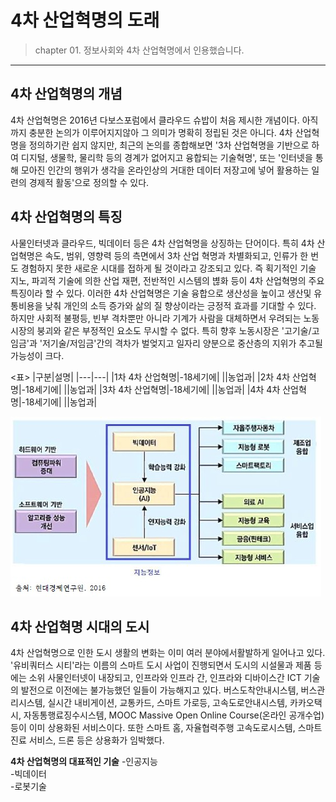 # 4차 산업혁명의 도래

>chapter 01. 정보사회와 4차 산업혁명에서 인용했습니다.

***

## 4차 산업혁명의 개념

4차 산업혁명은 2016년 다보스포럼에서 클라우드 슈밥이 처음 제시한 개념이다. 아직까지 충분한 논의가 이루어지지않아 그 의미가 명확히 정립된 것은 아니다. 4차 산업혁명을 정의하기란 쉽지 않지만, 최근의 논의를 종합해보면 '3차 산업혁명을 기반으로 하여 디지털, 생물학, 물리학 등의 경계가 없어지고 융합되는 기술혁명', 또는 '인터넷을 통해 모아진 인간의 행위가 생각을 온라인상의 거대한 데이터 저장고에 넣어 활용하는 일련의 경제적 활동'으로 정의할 수 있다.

## 4차 산업혁명의 특징

사물인터넷과 클라우드, 빅데이터 등은 4차 산업혁명을 상징하는 단어이다. 특히 4차 산업혁명은 속도, 범위, 영향력 등의 측면에서 3차 산업 혁명과 차별화되고, 인류가 한 번도 경험하지 못한 새로운 시대를 접하게 될 것이라고 강조되고 있다. 즉 획기적인 기술 지노, 파괴적 기술에 의한 산업 재편, 전반적인 시스템의 볂화 등이 4차 산업혁명의 주요 특징이라 할 수 있다. 이러한 4차 산업혁명은 기술 융합으로 생산성을 높이고 생산및 유통비용을 낮춰 개인의 소득 증가와 삶의 질 향상이라는 긍정적 효과를 기대할 수 있다. 하지만 사회적 불평등, 빈부 격차뿐만 아니라 기계가 사람을 대체하면서 우려되는 노동시장의 붕괴와 같은 부정적인 요소도 무시할 수 없다. 특히 향후 노동시장은 '고기술/고임금'과 '저기술/저임금'간의 격차가 벌엊지고 일자리 양분으로 중산층의 지위가 추고될 가능성이 크다.

<표>
|구분|설명|
|---|---|
|1차 4차 산업혁명|-18세기에|
||농업과|
|2차 4차 산업혁명|-18세기에|
||농업과|
|3차 4차 산업혁명|-18세기에|
||농업과|
|4차 4차 산업혁명|-18세기에|
||농업과|

![4차 산업혁명](./img/img01-4th.jpg)

## 4차 산업혁명 시대의 도시
4차 산업혁명으로 인한 도시 생활의 변화는 이미 여러 분야에서활발하게 일어나고 있다. '유비쿼터스 시티'라는 이름의 스마트 도시 사업이 진행되면서 도시의 시설물과 제품 등에는 소위 사물인터넷이 내장되고, 인프라와 인프라 간, 인프라와 디바이스간 ICT 기술의 발전으로 이전에는 불가능했던 일들이 가능해지고 있다. 버스도착안내시스템, 버스관리시스템, 실시간 내비게이션, 교통카드, 스마트 가로등, 고속도로안내시스템, 카카오택시, 자동통행료징수시스템, MOOC Massive Open Online Course(온라인 공개수업) 등이 이미 상용화된 서비스이다. 또한 스마트 홈, 자율협력주행 고속도로시스템, 스마트 진료 서비스, 드론 등은 상용화가 임박했다.


**4차 산업혁명의 대표적인 기술**
-인공지능  
-빅데이터  
-로봇기술  

